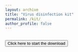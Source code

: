 ```yaml
---
layout: archive
title: "Virus disinfection kit"
permalink: /kit/
author_profile: false
---
```


<head>
<!-- Global site tag (gtag.js) - Google Analytics -->
<script async src="https://www.googletagmanager.com/gtag/js?id=UA-157295670-1"></script>
<script>
  window.dataLayer = window.dataLayer || [];
  function gtag(){dataLayer.push(arguments);}
  gtag('js', new Date());

  gtag('config', 'UA-157295670-1');
</script>


<br><a href="https://github.com/Janik313/janik313.github.io/raw/master/files/Kit.zip"><button>Click here to start the download</button></a>
